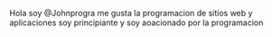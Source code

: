 Hola soy @Johnprogra
me gusta la programacion de sitios web y aplicaciones
soy principiante
y soy aoacionado por la programacion
